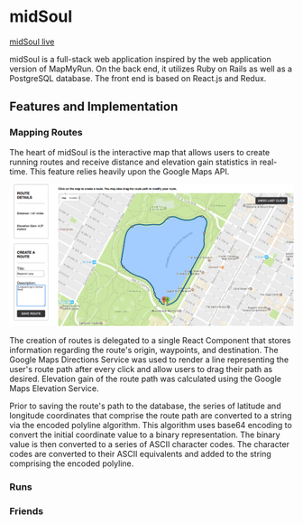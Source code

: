 # midSoul
[midSoul live](http://www.midsoul.run/)

midSoul is a full-stack web application inspired by the web application version of MapMyRun. On the back end, it utilizes Ruby on Rails as well as a PostgreSQL database. The front end is based on React.js and Redux.

## Features and Implementation

### Mapping Routes
The heart of midSoul is the interactive map that allows users to create running routes and receive distance and elevation gain statistics in real-time. This feature relies heavily upon the Google Maps API.

![route_creation_img][route_creation]

The creation of routes is delegated to a single React Component that stores information regarding the route's origin, waypoints, and destination. The Google Maps Directions Service was used to render a line representing the user's route path after every click and allow users to drag their path as desired. Elevation gain of the route path was calculated using the Google Maps Elevation Service.

Prior to saving the route's path to the database, the series of latitude and longitude coordinates that comprise the route path are converted to a string via the encoded polyline algorithm. This algorithm uses base64 encoding to convert the initial coordinate value to a binary representation. The binary value is then converted to a series of ASCII character codes. The character codes are converted to their ASCII equivalents and added to the string comprising the encoded polyline.





### Runs


### Friends


[route_creation]: docs/screenshots/route_creation.png
